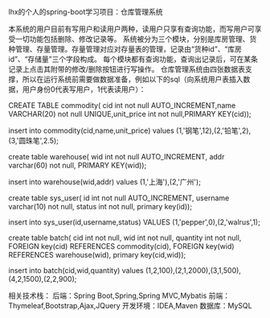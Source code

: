 lhx的个人的spring-boot学习项目：仓库管理系统

本系统的用户目前有写用户和读用户两种，读用户只享有查询功能，而写用户可享受一切功能包括删除、修改记录等。
系统被分为三个模块，分别是库房管理、货种管理、存量管理。存量管理对应对存量表的管理，记录由“货种id”、“库房id”、“存储量”三个字段构成。
每个模块都有查询功能，查询出记录后，可在某条记录上点击其附带的修改/删除按钮进行写操作。
仓库管理系统由四张数据表支撑，所以在运行系统前需要做数据准备，例如以下的sql（向系统用户表插入数据，用户身份0代表写用户，1代表读用户）：

CREATE TABLE commodity(
cid int not null AUTO_INCREMENT,name VARCHAR(20) not null UNIQUE,unit_price int not null,PRIMARY KEY(cid));

insert into commodity(cid,name,unit_price) values
(1,'钢笔',12),(2,'铅笔',2),(3,'圆珠笔',2.5);

create table warehouse(
wid int not null AUTO_INCREMENT,
addr varchar(60) not null,
PRIMARY KEY(wid));

insert into warehouse(wid,addr) values
(1,'上海'),(2,'广州');

create table sys_user(
id int not null AUTO_INCREMENT,
username varchar(10) not null,
status int not null,
primary key(id));

insert into sys_user(id,username,status) VALUES
(1,'pepper',0),(2,'walrus',1);

create table batch(
cid int not null,
wid int not null,
quantity int not null,
FOREIGN key(cid) REFERENCES commodity(cid),
FOREIGN key(wid) REFERENCES warehouse(wid),
primary key(cid,wid));

insert into batch(cid,wid,quantity) values
(1,2,100),(2,1,2000),(3,1,500),(4,2,1500),(2,2,900);

相关技术栈：
  后端：Spring Boot,Spring,Spring MVC,Mybatis
  前端：Thymeleaf,Bootstrap,Ajax,JQuery
  开发环境：IDEA,Maven
  数据库：MySQL
